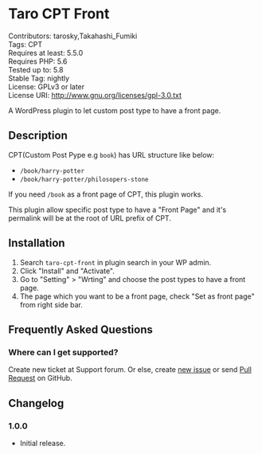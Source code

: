 Taro CPT Front
===============================================

Contributors: tarosky,Takahashi_Fumiki  
Tags: CPT  
Requires at least: 5.5.0  
Requires PHP: 5.6  
Tested up to: 5.8  
Stable Tag: nightly  
License: GPLv3 or later  
License URI: http://www.gnu.org/licenses/gpl-3.0.txt  

A WordPress plugin to let custom post type to have a front page.

## Description

CPT(Custom Post Pype e.g `book`) has URL structure like below:

- `/book/harry-potter`
- `/book/harry-potter/philosopers-stone`

If you need `/book` as a front page of CPT, this plugin works.

This plugin allow specific post type to have a "Front Page" and it's permalink will be at the root of URL prefix of CPT.

## Installation

1. Search `taro-cpt-front` in plugin search in your WP admin.
2. Click "Install" and "Activate".
3. Go to "Setting" > "Wrting" and choose the post types to have a front page.
4. The page which you want to be a front page, check "Set as front page" from right side bar.

## Frequently Asked Questions

### Where can I get supported?

Create new ticket at Support forum. Or else, create [new issue](https://github.com/tarosky/taro-cpt-front/issues) or send [Pull Request](https://github.com/tarosky/taro-cpt-front/pulls) on GitHub.

## Changelog

### 1.0.0

* Initial release.